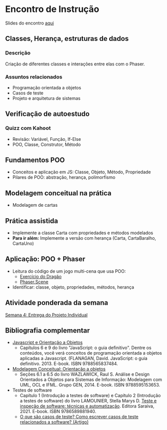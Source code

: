 # Encontro de Instrução
Slides do encontro [aqui](https://drive.google.com/file/d/1vpIV_7_8JJNAmFVpkD-Y1SakrGmq9lTo/view?usp=drive_link)

## Classes, Herança, estruturas de dados

### Descrição
Criação de diferentes classes e interações entre elas com o Phaser.

### Assuntos relacionados
- Programação orientada a objetos
- Casos de teste
- Projeto e arquitetura de sistemas

## Verificação de autoestudo

### Quizz com Kahoot
- Revisão: Variável, Função, If-Else
- POO, Classe, Construtor, Método

## Fundamentos POO
- Conceitos e aplicação em JS: Classe, Objeto, Método, Propriedade
- Pilares de POO: abstração, herança, polimorfismo

## Modelagem conceitual na prática
- Modelagem de cartas

## Prática assistida
- Implemente a classe Carta com propriedades e métodos modelados
- **Para ir além:** Implemente a versão com herança (Carta, CartaBaralho, CartaUno)

## Aplicação: POO + Phaser
- Leitura do código de um jogo multi-cena que usa POO:
  - [Exercício do Dragão](https://github.com/InteliContent/M1-EX/tree/main/exercicio_dragao)
  - [Phaser.Scene](https://github.com/phaserjs/phaser/blob/v3.51.0/src/scene/Scene.js)
- Identificar: classe, objeto, propriedades, métodos, herança

## Atividade ponderada da semana
[Semana 4: Entrega do Projeto Individual](https://github.com/InteliContent/M1/blob/main/Semana_04/tutorial/Semana_04.md)


## Bibliografia complementar
- [Javascript e Orientação a Objetos](https://integrada.minhabiblioteca.com.br/#/books/9788565837484/)
  - Capítulos 6 e 9 do livro "JavaScript: o guia definitivo". Dentre os conteúdos, você verá conceitos de programação orientada a objetos aplicadas a Javascript. (FLANAGAN, David. JavaScript: o guia definitivo. 2013. E-book. ISBN 9788565837484.
- [Modelagem Conceitual: Orientação a objetos](https://integrada.minhabiblioteca.com.br/#/books/9788595153653/)
  - Seções 6.1 a 6.5 do livro WAZLAWICK, Raul S. Análise e Design Orientados a Objetos para Sistemas de Informação: Modelagem com UML, OCL e IFML. Grupo GEN, 2014. E-book. ISBN 9788595153653.
- Testes de software
  - Capítulo 1 (Introdução a testes de software) e Capítulo 2 (Introdução a testes de software) do livro LAMOUNIER, Stella Marys D. [Teste e inspeção de software: técnicas e automatização](https://integrada.minhabiblioteca.com.br/#/books/9786589881940/). Editora Saraiva, 2021. E-book. ISBN 9786589881940.
  - [O que são casos de teste? Como escrever casos de teste relacionados a software? (Artigo)](https://visuresolutions.com/pt/what-are-test-cases-how-to-write-software-related-test-cases/)
